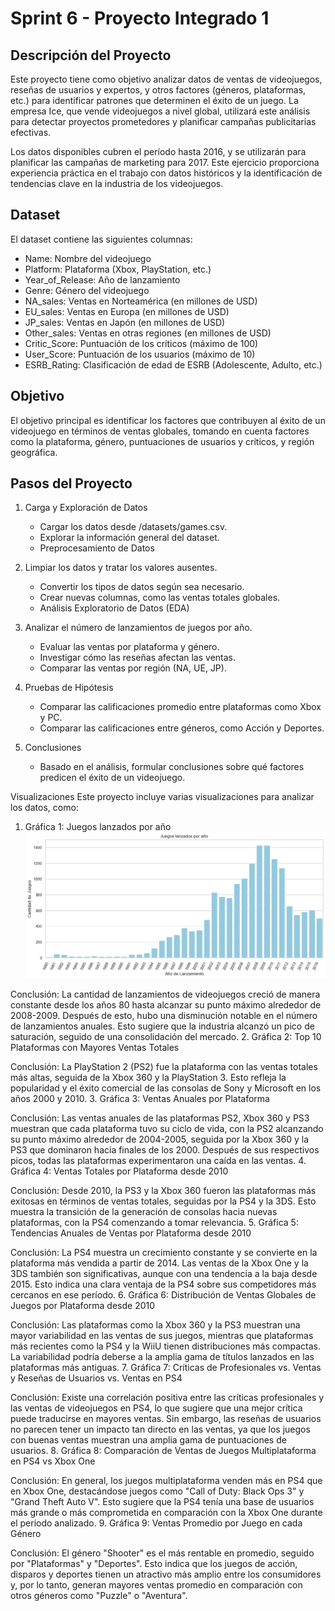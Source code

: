 # Sprint 6 - Proyecto Integrado 1

## Descripción del Proyecto
Este proyecto tiene como objetivo analizar datos de ventas de videojuegos, reseñas de usuarios y expertos, y otros factores (géneros, plataformas, etc.) para identificar patrones que determinen el éxito de un juego. La empresa Ice, que vende videojuegos a nivel global, utilizará este análisis para detectar proyectos prometedores y planificar campañas publicitarias efectivas.

Los datos disponibles cubren el período hasta 2016, y se utilizarán para planificar las campañas de marketing para 2017. Este ejercicio proporciona experiencia práctica en el trabajo con datos históricos y la identificación de tendencias clave en la industria de los videojuegos.

## Dataset
El dataset contiene las siguientes columnas:

- Name: Nombre del videojuego
- Platform: Plataforma (Xbox, PlayStation, etc.)
- Year_of_Release: Año de lanzamiento
- Genre: Género del videojuego
- NA_sales: Ventas en Norteamérica (en millones de USD)
- EU_sales: Ventas en Europa (en millones de USD)
- JP_sales: Ventas en Japón (en millones de USD)
- Other_sales: Ventas en otras regiones (en millones de USD)
- Critic_Score: Puntuación de los críticos (máximo de 100)
- User_Score: Puntuación de los usuarios (máximo de 10)
- ESRB_Rating: Clasificación de edad de ESRB (Adolescente, Adulto, etc.)

## Objetivo
El objetivo principal es identificar los factores que contribuyen al éxito de un videojuego en términos de ventas globales, tomando en cuenta factores como la plataforma, género, puntuaciones de usuarios y críticos, y región geográfica.

## Pasos del Proyecto
1. Carga y Exploración de Datos
    - Cargar los datos desde /datasets/games.csv.
    - Explorar la información general del dataset.
    - Preprocesamiento de Datos

2. Limpiar los datos y tratar los valores ausentes.
    - Convertir los tipos de datos según sea necesario.
    - Crear nuevas columnas, como las ventas totales globales.
    - Análisis Exploratorio de Datos (EDA)

3. Analizar el número de lanzamientos de juegos por año.
    - Evaluar las ventas por plataforma y género.
    - Investigar cómo las reseñas afectan las ventas.
    - Comparar las ventas por región (NA, UE, JP).
4. Pruebas de Hipótesis

    - Comparar las calificaciones promedio entre plataformas como Xbox y PC.
    - Comparar las calificaciones entre géneros, como Acción y Deportes.

5. Conclusiones

    - Basado en el análisis, formular conclusiones sobre qué factores predicen el éxito de un videojuego.

Visualizaciones
Este proyecto incluye varias visualizaciones para analizar los datos, como:

1. Gráfica 1: Juegos lanzados por año
![Texto Alternativo](images/image.png)

Conclusión: La cantidad de lanzamientos de videojuegos creció de manera constante desde los años 80 hasta alcanzar su punto máximo alrededor de 2008-2009. Después de esto, hubo una disminución notable en el número de lanzamientos anuales. Esto sugiere que la industria alcanzó un pico de saturación, seguido de una consolidación del mercado.
2. Gráfica 2: Top 10 Plataformas con Mayores Ventas Totales

Conclusión: La PlayStation 2 (PS2) fue la plataforma con las ventas totales más altas, seguida de la Xbox 360 y la PlayStation 3. Esto refleja la popularidad y el éxito comercial de las consolas de Sony y Microsoft en los años 2000 y 2010.
3. Gráfica 3: Ventas Anuales por Plataforma

Conclusión: Las ventas anuales de las plataformas PS2, Xbox 360 y PS3 muestran que cada plataforma tuvo su ciclo de vida, con la PS2 alcanzando su punto máximo alrededor de 2004-2005, seguida por la Xbox 360 y la PS3 que dominaron hacia finales de los 2000. Después de sus respectivos picos, todas las plataformas experimentaron una caída en las ventas.
4. Gráfica 4: Ventas Totales por Plataforma desde 2010

Conclusión: Desde 2010, la PS3 y la Xbox 360 fueron las plataformas más exitosas en términos de ventas totales, seguidas por la PS4 y la 3DS. Esto muestra la transición de la generación de consolas hacia nuevas plataformas, con la PS4 comenzando a tomar relevancia.
5. Gráfica 5: Tendencias Anuales de Ventas por Plataforma desde 2010

Conclusión: La PS4 muestra un crecimiento constante y se convierte en la plataforma más vendida a partir de 2014. Las ventas de la Xbox One y la 3DS también son significativas, aunque con una tendencia a la baja desde 2015. Esto indica una clara ventaja de la PS4 sobre sus competidores más cercanos en ese período.
6. Gráfica 6: Distribución de Ventas Globales de Juegos por Plataforma desde 2010

Conclusión: Las plataformas como la Xbox 360 y la PS3 muestran una mayor variabilidad en las ventas de sus juegos, mientras que plataformas más recientes como la PS4 y la WiiU tienen distribuciones más compactas. La variabilidad podría deberse a la amplia gama de títulos lanzados en las plataformas más antiguas.
7. Gráfica 7: Críticas de Profesionales vs. Ventas y Reseñas de Usuarios vs. Ventas en PS4

Conclusión: Existe una correlación positiva entre las críticas profesionales y las ventas de videojuegos en PS4, lo que sugiere que una mejor crítica puede traducirse en mayores ventas. Sin embargo, las reseñas de usuarios no parecen tener un impacto tan directo en las ventas, ya que los juegos con buenas ventas muestran una amplia gama de puntuaciones de usuarios.
8. Gráfica 8: Comparación de Ventas de Juegos Multiplataforma en PS4 vs Xbox One

Conclusión: En general, los juegos multiplataforma venden más en PS4 que en Xbox One, destacándose juegos como "Call of Duty: Black Ops 3" y "Grand Theft Auto V". Esto sugiere que la PS4 tenía una base de usuarios más grande o más comprometida en comparación con la Xbox One durante el período analizado.
9. Gráfica 9: Ventas Promedio por Juego en cada Género

Conclusión: El género "Shooter" es el más rentable en promedio, seguido por "Plataformas" y "Deportes". Esto indica que los juegos de acción, disparos y deportes tienen un atractivo más amplio entre los consumidores y, por lo tanto, generan mayores ventas promedio en comparación con otros géneros como "Puzzle" o "Aventura".